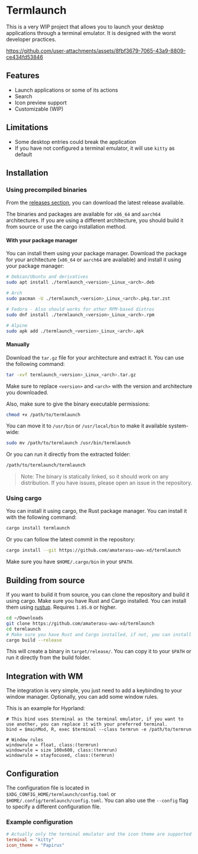 # Termlaunch

This is a very WIP project that allows you to launch your desktop applications through a terminal emulator. It is designed with the worst developer practices.

https://github.com/user-attachments/assets/8fbf3679-7065-43a9-8809-ce434fd53846

## Features
- Launch applications or some of its actions
- Search
- Icon preview support
- Customizable (WIP)
  
## Limitations
- Some desktop entries could break the application
- If you have not configured a terminal emulator, it will use `kitty` as default

## Installation

### Using precompiled binaries

From the [releases section](https://github.com/amaterasu-uwu-xd/termlaunch/releases), you can download the latest release available.

The binaries and packages are available for `x86_64` and `aarch64` architectures. If you are using a different architecture, you should build it from source or use the cargo installation method.

#### With your package manager
You can install them using your package manager. Download the package for your architecture (`x86_64` or `aarch64` are available) and install it using your package manager:

```bash
# Debian/Ubuntu and derivatives
sudo apt install ./termlaunch_<version>_Linux_<arch>.deb

# Arch
sudo pacman -U ./termlaunch_<version>_Linux_<arch>.pkg.tar.zst

# Fedora - Also should works for other RPM-based distros
sudo dnf install ./termlaunch_<version>_Linux_<arch>.rpm

# Alpine
sudo apk add ./termlaunch_<version>_Linux_<arch>.apk
``` 

#### Manually
Download the `tar.gz` file for your architecture and extract it. You can use the following command:
```bash
tar -xvf termlaunch_<version>_Linux_<arch>.tar.gz
```
Make sure to replace `<version>` and `<arch>` with the version and architecture you downloaded.

Also, make sure to give the binary executable permissions:
```bash
chmod +x /path/to/termlaunch
```

You can move it to `/usr/bin` or `/usr/local/bin` to make it available system-wide:
```bash
sudo mv /path/to/termlaunch /usr/bin/termlaunch
```

Or you can run it directly from the extracted folder:
```bash
/path/to/termlaunch/termlaunch
```

> Note: The binary is statically linked, so it should work on any distribution. If you have issues, please open an issue in the repository.

### Using cargo
You can install it using cargo, the Rust package manager. You can install it with the following command:

```bash
cargo install termlaunch
```

Or you can follow the latest commit in the repository:

```bash
cargo install --git https://github.com/amaterasu-uwu-xd/termlaunch
```

Make sure you have `$HOME/.cargo/bin` in your `$PATH`. 


## Building from source
If you want to build it from source, you can clone the repository and build it using cargo. Make sure you have Rust and Cargo installed. You can install them using [rustup](https://rustup.rs/). Requires `1.85.0` or higher.
```bash
cd ~/Downloads
git clone https://github.com/amaterasu-uwu-xd/termlaunch
cd termlaunch
# Make sure you have Rust and Cargo installed, if not, you can install it using rustup
cargo build --release
```

This will create a binary in `target/release/`. You can copy it to your `$PATH` or run it directly from the build folder.

## Integration with WM
The integration is very simple, you just need to add a keybinding to your window manager. Optionally, you can add some window rules.

This is an example for Hyprland:

```hyprlang
# This bind uses $terminal as the terminal emulator, if you want to use another, you can replace it with your preferred terminal.
bind = $mainMod, R, exec $terminal --class termrun -e /path/to/termrun

# Window rules
windowrule = float, class:(termrun)
windowrule = size 100x600, class:(termrun)
windowrule = stayfocused, class:(termrun)
```

## Configuration
The configuration file is located in `$XDG_CONFIG_HOME/termlaunch/config.toml` or `$HOME/.config/termlaunch/config.toml`. You can also use the `--config` flag to specify a different configuration file.

### Example configuration
```toml
# Actually only the terminal emulator and the icon theme are supported
terminal = "kitty"
icon_theme = "Papirus"
```
